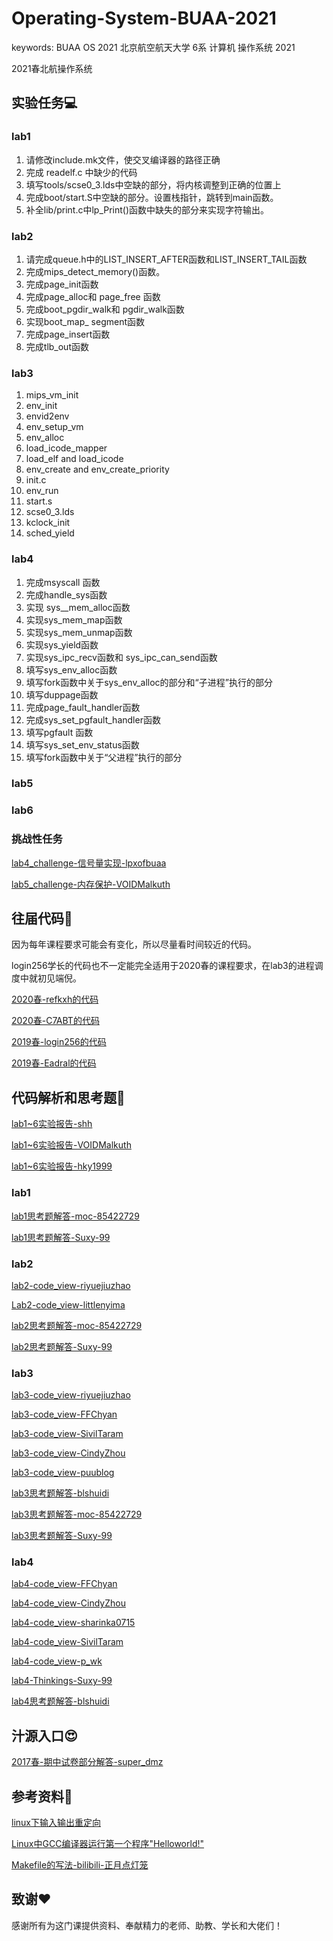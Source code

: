 # Operating-System-BUAA-2021

keywords: BUAA OS 2021 北京航空航天大学 6系 计算机 操作系统 2021

2021春北航操作系统

## 实验任务💻

### lab1

1. 请修改include.mk文件，使交叉编译器的路径正确
2. 完成 readelf.c 中缺少的代码
3. 填写tools/scse0_3.lds中空缺的部分，将内核调整到正确的位置上
4. 完成boot/start.S中空缺的部分。设置栈指针，跳转到main函数。
5. 补全lib/print.c中lp_Print()函数中缺失的部分来实现字符输出。

### lab2

1. 请完成queue.h中的LIST_INSERT_AFTER函数和LIST_INSERT_TAIL函数
2. 完成mips_detect_memory()函数。
3. 完成page_init函数
4. 完成page_alloc和 page_free 函数
5. 完成boot_pgdir_walk和 pgdir_walk函数
6. 实现boot_map_ segment函数
7. 完成page_insert函数
8. 完成tlb_out函数

### lab3

1. mips_vm_init
2. env_init
3. envid2env
4. env_setup_vm
5. env_alloc
6. load_icode_mapper
7. load_elf and load_icode
8. env_create and env_create_priority
9. init.c
10. env_run
11. start.s
12. scse0_3.lds
13. kclock_init
14. sched_yield

### lab4

1. 完成msyscall 函数
2. 完成handle_sys函数
3. 实现 sys__mem_alloc函数
4. 实现sys_mem_map函数
5. 实现sys_mem_unmap函数
6. 实现sys_yield函数
7. 实现sys_ipc_recv函数和 sys_ipc_can_send函数
8. 填写sys_env_alloc函数
9. 填写fork函数中关于sys_env_alloc的部分和“子进程”执行的部分
10. 填写duppage函数
11. 完成page_fault_handler函数
12. 完成sys_set_pgfault_handler函数
13. 填写pgfault 函数
14. 填写sys_set_env_status函数
15. 填写fork函数中关于“父进程”执行的部分

### lab5

### lab6

### 挑战性任务

[lab4_challenge-信号量实现-lpxofbuaa](https://github.com/lpxofbuaa/BUAA_OS_2019/tree/lab4-challenge)

[lab5_challenge-内存保护-VOIDMalkuth](https://github.com/VOIDMalkuth/BUAA_OS_2019_Code/tree/master/Lab5-Challenge)

## 往届代码💩

因为每年课程要求可能会有变化，所以尽量看时间较近的代码。

login256学长的代码也不一定能完全适用于2020春的课程要求，在lab3的进程调度中就初见端倪。

[2020春-refkxh的代码](https://github.com/refkxh/BUAA_OS_2020Spring)

[2020春-C7ABT的代码](https://github.com/C7ABT/BUAA_OS_2020/tree/master)

[2019春-login256的代码](https://github.com/login256/BUAA-OS-2019)

[2019春-Eadral的代码](https://github.com/Eadral/BUAA_OS_2019)

## 代码解析和思考题🧠

[lab1~6实验报告-shh](https://github.com/shh2000/BUAA-OS-2019/tree/master/%E5%AE%9E%E9%AA%8C%E6%8A%A5%E5%91%8A)

[lab1~6实验报告-VOIDMalkuth](https://github.com/VOIDMalkuth/BUAA_OS_2019_Code/tree/master/%E5%AE%9E%E9%AA%8C%E6%8A%A5%E5%91%8A)

[lab1~6实验报告-hky1999](https://github.com/hky1999/BUAA_OS_Files/tree/master/%E5%AE%9E%E9%AA%8C%E6%8A%A5%E5%91%8A)

### lab1

[lab1思考题解答-moc-85422729](https://www.cnblogs.com/moc-85422729/p/xwc_os_lab1.html)

[lab1思考题解答-Suxy-99](https://www.cnblogs.com/Suxy-99/p/12592665.html)

### lab2

[lab2-code_view-riyuejiuzhao](https://blog.csdn.net/riyuejiuzhao/article/details/105198758)

[Lab2-code_view-littlenyima](https://www.cnblogs.com/littlenyima/p/12764653.html)

[lab2思考题解答-moc-85422729](https://www.cnblogs.com/moc-85422729/p/xwc_os_lab2.html)

[lab2思考题解答-Suxy-99](https://www.cnblogs.com/Suxy-99/p/12716863.html)

### lab3

[lab3-code_view-riyuejiuzhao](https://blog.csdn.net/riyuejiuzhao/article/details/105550324?)

[lab3-code_view-FFChyan](https://blog.csdn.net/qq_36740940/article/details/89198569)

[lab3-code_view-SivilTaram](https://www.cnblogs.com/SivilTaram/p/oslab3.html)

[lab3-code_view-CindyZhou](https://www.cnblogs.com/CindyZhou/p/12852837.html)

[lab3-code_view-puublog](https://www.cnblogs.com/puublog/p/10707188.html)

[lab3思考题解答-blshuidi](https://www.cnblogs.com/blshuidi/p/13563390.html)

[lab3思考题解答-moc-85422729](https://www.cnblogs.com/moc-85422729/p/xwc_os_lab3.html)

[lab3思考题解答-Suxy-99](https://www.cnblogs.com/Suxy-99/p/12969157.html)

### lab4

[lab4-code_view-FFChyan](https://blog.csdn.net/qq_36740940/article/details/89523911)

[lab4-code_view-CindyZhou](https://www.cnblogs.com/CindyZhou/p/12858468.html)

[lab4-code_view-sharinka0715](https://www.cnblogs.com/sharinka0715/p/10776860.html)

[lab4-code_view-SivilTaram](https://www.cnblogs.com/SivilTaram/p/os_lab4.html)

[lab4-code_view-p_wk](https://www.cnblogs.com/p-wk/p/13183479.html)

[lab4-Thinkings-Suxy-99](https://www.cnblogs.com/Suxy-99/p/12969200.html)

[lab4思考题解答-blshuidi](https://www.cnblogs.com/blshuidi/p/13563405.html)

## 汁源入口😍

[2017春-期中试卷部分解答-super_dmz](https://blog.csdn.net/super_dmz/article/details/91351313)

## 参考资料📕

[linux下输入输出重定向](https://blog.csdn.net/hongkangwl/article/details/21000703)

[Linux中GCC编译器运行第一个程序"Helloworld!"](https://blog.csdn.net/wangdd_199326/article/details/77842798)

[Makefile的写法-bilibili-正月点灯笼](https://www.bilibili.com/video/BV1Mx411m7fm)

## 致谢❤

感谢所有为这门课提供资料、奉献精力的老师、助教、学长和大佬们！
